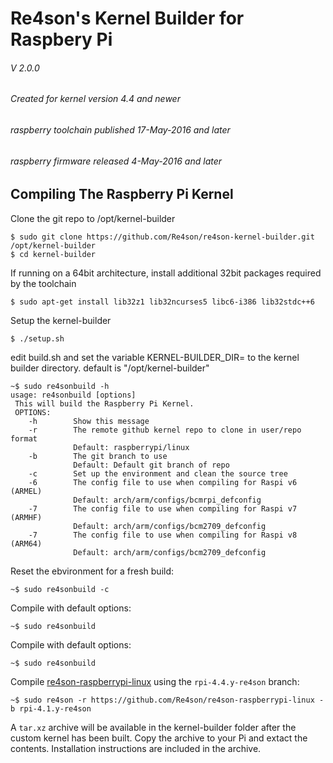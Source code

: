# Re4son's Kernel Builder for Raspbery Pi
###### V 2.0.0
###### Created for kernel version 4.4 and newer
######             raspberry toolchain published 17-May-2016 and later
######             raspberry firmware released 4-May-2016 and later



## Compiling The Raspberry Pi Kernel

Clone the git repo to /opt/kernel-builder

```
$ sudo git clone https://github.com/Re4son/re4son-kernel-builder.git /opt/kernel-builder
$ cd kernel-builder
```

If running on a 64bit architecture, install additional 32bit packages required by the toolchain

```
$ sudo apt-get install lib32z1 lib32ncurses5 libc6-i386 lib32stdc++6
```

Setup the kernel-builder

```
$ ./setup.sh
```
edit build.sh and set the variable KERNEL-BUILDER_DIR= to the kernel builder directory.
default is "/opt/kernel-builder"

```
~$ sudo re4sonbuild -h
usage: re4sonbuild [options]
 This will build the Raspberry Pi Kernel.
 OPTIONS:
    -h        Show this message
    -r        The remote github kernel repo to clone in user/repo format
              Default: raspberrypi/linux
    -b        The git branch to use
              Default: Default git branch of repo
    -c        Set up the environment and clean the source tree
    -6        The config file to use when compiling for Raspi v6 (ARMEL)
              Default: arch/arm/configs/bcmrpi_defconfig
    -7        The config file to use when compiling for Raspi v7 (ARMHF)
              Default: arch/arm/configs/bcm2709_defconfig
    -7        The config file to use when compiling for Raspi v8 (ARM64)
              Default: arch/arm/configs/bcm2709_defconfig
```

Reset the ebvironment for a fresh build:

```
~$ sudo re4sonbuild -c
```
Compile with default options:

```
~$ sudo re4sonbuild
```
Compile with default options:

```
~$ sudo re4sonbuild
```

Compile [re4son-raspberrypi-linux][1] using the `rpi-4.4.y-re4son` branch:

```
~$ sudo re4son -r https://github.com/Re4son/re4son-raspberrypi-linux -b rpi-4.1.y-re4son
```

A `tar.xz` archive will be available in the kernel-builder folder
after the custom kernel has been built. Copy the archive to your Pi and extact the
contents. Installation instructions are included in the archive.


[1]: https://github.com/Re4son/re4son-raspberrypi-linux

